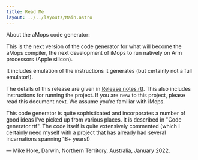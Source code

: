 ```yaml
---
title: Read Me
layout: ../../layouts/Main.astro
---
```


About the aMops code generator:

This is the next version of the code generator for what will become the aMops compiler, the next development of 
iMops to run natively on Arm processors (Apple silicon).

It includes emulation of the instructions it generates (but certainly not a full emulator!).

The details of this release are given in [Release notes.rtf](/amops/release-notes/). This also includes instructions for running the project.  If you are new to this project, please read this document next.  We assume you're familiar with iMops.

This code generator is quite sophisticated and incorporates a number of good ideas I've picked up from various places.  It is 
described in "Code generator.rtf".  The code itself is quite extensively commented (which I certainly need myself with a 
project that has already had several incarnations spanning 18+ years!)  


— Mike Hore,  Darwin, Northern Territory, Australia, January 2022.

